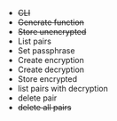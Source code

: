 - ~~CLI~~
- ~~Generate function~~
- ~~Store unencrypted~~
- List pairs
- Set passphrase
- Create encryption
- Create decryption
- Store encrypted
- list pairs with decryption
- delete pair
- ~~delete all pairs~~
